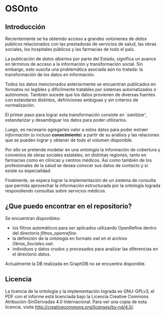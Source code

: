 # OSOnto
## Introducción
Recientemente se ha obtenido acceso a grandes volúmenes de *datos públicos* relacionados con las prestadoras de servicios de salud, las obras sociales, los hospitales públicos y las farmacias de todo el país.

La publicación de *datos abiertos* por parte del Estado, significa un avance en términos de acceso a la información y transformación social. Sin embargo, esto suscita una problemática asociada aún no tratada: la transformación de los datos en información.

Todos los datos mencionados anteriormente se encuentran publicados en formatos no legibles y difícilmente tratables por sistemas automatizados o autónomos. También sucede que los datos provienen de diversas fuentes con estándares distintos, definiciones ambiguas y sin criterios de normalización.

El primer paso para lograr esta transformación consiste en `*sanitizar*', estandarizar y desambiguar los datos para poder utilizarlos.

Luego, es necesario agregarles valor a estos datos para poder extraer *información* (o incluso **conocimiento**) a partir de su análisis y las relaciones que se pueden lograr y obtener de todo el volumen disponible.

Por ello se pretende modelar en una *ontología* la información de cobertura y convenios de obras sociales estatales, en distintas regiones, tanto en farmacias como en clínicas y centros médicos. Así como también de los profesionales de la salud se desea conocer sus datos de contacto y si existe su especialidad.

Finalmente, se espera lograr la implementación de un sistema de consulta que permita aprovechar la información estructurada por la ontología lograda respondiendo consultas sobre servicios médicos.

## ¿Que puedo encontrar en el repositorio?
Se encuentran disponibles: 
* los filtros automáticos para ser aplicados utilizando OpenRefine dentro del directorio *filtros_openrefine*.
* la definición de la ontología en formato owl en el archivo *Obras_Sociales.owl*.
* individuos y datos crudos y procesados para analizar las diferencias en el directorio *datos*.

Actualmente la DB realizada en GraphDB no se encuentra disponible.

## Licencia
La licencia de la ontología y la implementación lograda es GNU-GPLv3, el PDF con el informe está licenciada bajo la Licencia Creative Commons Atribución-SinDerivadas 4.0 Internacional. Para ver una copia de esta licencia, visite http://creativecommons.org/licenses/by-nd/4.0/.
